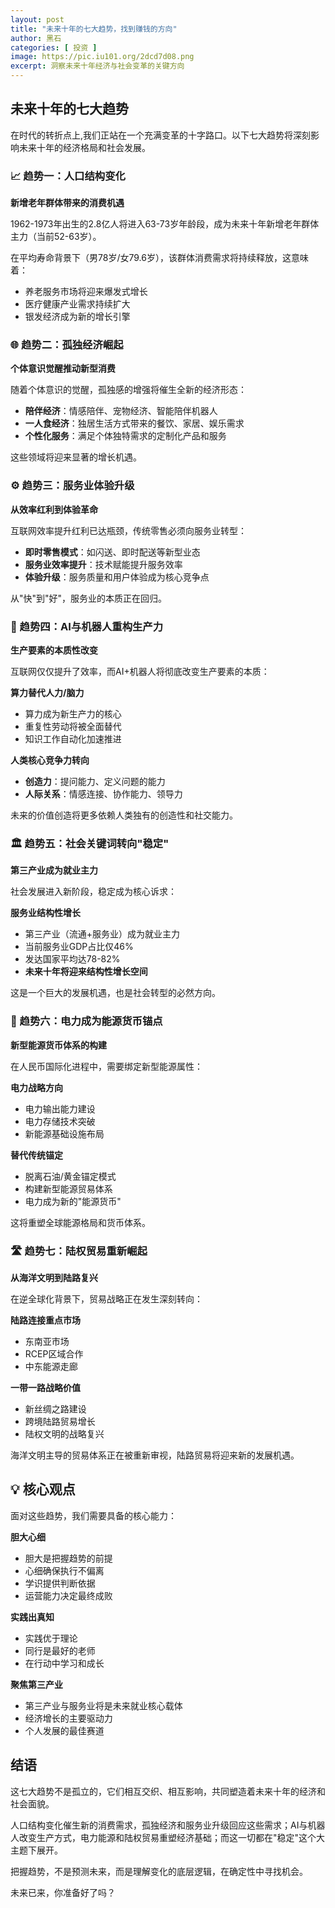 ```yaml
---
layout: post
title: "未来十年的七大趋势，找到赚钱的方向"
author: 黑石
categories: [ 投资 ]
image: https://pic.iu101.org/2dcd7d08.png
excerpt: 洞察未来十年经济与社会变革的关键方向
---
```


## 未来十年的七大趋势

在时代的转折点上,我们正站在一个充满变革的十字路口。以下七大趋势将深刻影响未来十年的经济格局和社会发展。

### 📈 趋势一：人口结构变化

**新增老年群体带来的消费机遇**

1962-1973年出生的2.8亿人将进入63-73岁年龄段，成为未来十年新增老年群体主力（当前52-63岁）。

在平均寿命背景下（男78岁/女79.6岁），该群体消费需求将持续释放，这意味着：
- 养老服务市场将迎来爆发式增长
- 医疗健康产业需求持续扩大
- 银发经济成为新的增长引擎

### 🌐 趋势二：孤独经济崛起

**个体意识觉醒推动新型消费**

随着个体意识的觉醒，孤独感的增强将催生全新的经济形态：
- **陪伴经济**：情感陪伴、宠物经济、智能陪伴机器人
- **一人食经济**：独居生活方式带来的餐饮、家居、娱乐需求
- **个性化服务**：满足个体独特需求的定制化产品和服务

这些领域将迎来显著的增长机遇。

### ⚙️ 趋势三：服务业体验升级

**从效率红利到体验革命**

互联网效率提升红利已达瓶颈，传统零售必须向服务业转型：
- **即时零售模式**：如闪送、即时配送等新型业态
- **服务业效率提升**：技术赋能提升服务效率
- **体验升级**：服务质量和用户体验成为核心竞争点

从"快"到"好"，服务业的本质正在回归。

### 🤖 趋势四：AI与机器人重构生产力

**生产要素的本质性改变**

互联网仅仅提升了效率，而AI+机器人将彻底改变生产要素的本质：

**算力替代人力/脑力**
- 算力成为新生产力的核心
- 重复性劳动将被全面替代
- 知识工作自动化加速推进

**人类核心竞争力转向**
- **创造力**：提问能力、定义问题的能力
- **人际关系**：情感连接、协作能力、领导力

未来的价值创造将更多依赖人类独有的创造性和社交能力。

### 🏛️ 趋势五：社会关键词转向"稳定"

**第三产业成为就业主力**

社会发展进入新阶段，稳定成为核心诉求：

**服务业结构性增长**
- 第三产业（流通+服务业）成为就业主力
- 当前服务业GDP占比仅46%
- 发达国家平均达78-82%
- **未来十年将迎来结构性增长空间**

这是一个巨大的发展机遇，也是社会转型的必然方向。

### 🔌 趋势六：电力成为能源货币锚点

**新型能源货币体系的构建**

在人民币国际化进程中，需要绑定新型能源属性：

**电力战略方向**
- 电力输出能力建设
- 电力存储技术突破
- 新能源基础设施布局

**替代传统锚定**
- 脱离石油/黄金锚定模式
- 构建新型能源贸易体系
- 电力成为新的"能源货币"

这将重塑全球能源格局和货币体系。

### 🛣️ 趋势七：陆权贸易重新崛起

**从海洋文明到陆路复兴**

在逆全球化背景下，贸易战略正在发生深刻转向：

**陆路连接重点市场**
- 东南亚市场
- RCEP区域合作
- 中东能源走廊

**一带一路战略价值**
- 新丝绸之路建设
- 跨境陆路贸易增长
- 陆权文明的战略复兴

海洋文明主导的贸易体系正在被重新审视，陆路贸易将迎来新的发展机遇。

## 💡 核心观点

面对这些趋势，我们需要具备的核心能力：

**胆大心细**
- 胆大是把握趋势的前提
- 心细确保执行不偏离
- 学识提供判断依据
- 运营能力决定最终成败

**实践出真知**
- 实践优于理论
- 同行是最好的老师
- 在行动中学习和成长

**聚焦第三产业**
- 第三产业与服务业将是未来就业核心载体
- 经济增长的主要驱动力
- 个人发展的最佳赛道

## 结语

这七大趋势不是孤立的，它们相互交织、相互影响，共同塑造着未来十年的经济和社会面貌。

人口结构变化催生新的消费需求，孤独经济和服务业升级回应这些需求；AI与机器人改变生产方式，电力能源和陆权贸易重塑经济基础；而这一切都在"稳定"这个大主题下展开。

把握趋势，不是预测未来，而是理解变化的底层逻辑，在确定性中寻找机会。

未来已来，你准备好了吗？
